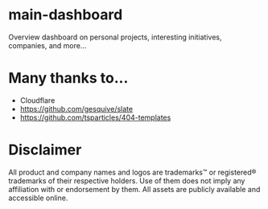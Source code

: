 # main-dashboard

Overview dashboard on personal projects, interesting initiatives, companies, and more...

# Many thanks to...

* Cloudflare
* https://github.com/gesquive/slate
* https://github.com/tsparticles/404-templates

# Disclaimer

All product and company names and logos are trademarks™ or registered® trademarks of their respective holders. Use of them does not imply any affiliation with or endorsement by them. All assets are publicly available and accessible online.
